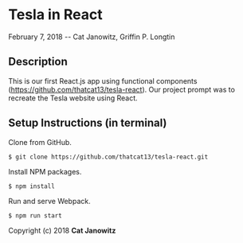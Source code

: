 # Tesla in React
February 7, 2018 -- Cat Janowitz, Griffin P. Longtin

## Description
This is our first React.js app using functional components (https://github.com/thatcat13/tesla-react). Our project prompt was to recreate the Tesla website using React.

## Setup Instructions (in terminal)

Clone from GitHub.
```
$ git clone https://github.com/thatcat13/tesla-react.git
```

Install NPM packages.
```
$ npm install
```

Run and serve Webpack.
```
$ npm run start
```

Copyright (c) 2018 **Cat Janowitz**
